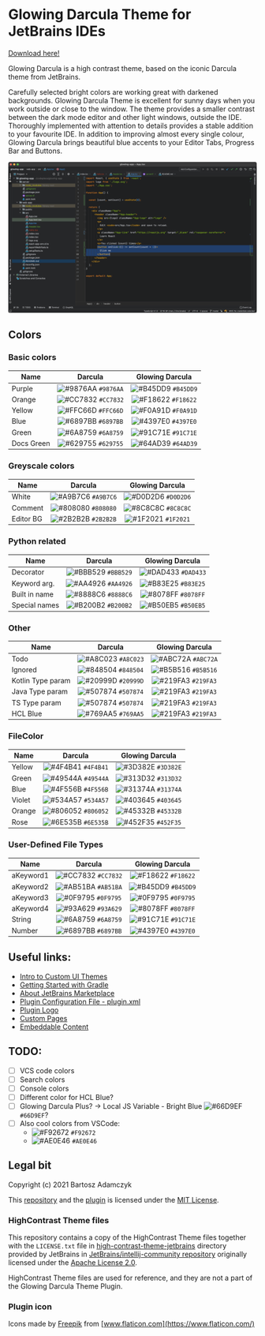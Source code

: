 # Glowing Darcula Theme for JetBrains IDEs

[Download here!](https://plugins.jetbrains.com/plugin/15905-glowing-darcula)

Glowing Darcula is a high contrast theme, based on the iconic Darcula theme from JetBrains.

Carefully selected bright colors are working great with darkened backgrounds. Glowing Darcula Theme is excellent for
sunny days when you work outside or close to the window. The theme provides a smaller contrast between the dark mode
editor and other light windows, outside the IDE. Thoroughly implemented with attention to details provides a stable
addition to your favourite IDE. In addition to improving almost every single colour, Glowing Darcula brings beautiful
blue accents to your Editor Tabs, Progress Bar and Buttons.

![Screenshot of the editor](screenshots/1_tsx.png)

## Colors

### Basic colors

| Name          | Darcula   | Glowing Darcula |
|---------------|:---------:|:---------------:|
| Purple        | ![#9876AA](https://via.placeholder.com/15/9876AA/000000?text=+) `#9876AA` | ![#B45DD9](https://via.placeholder.com/15/B45DD9/000000?text=+) `#B45DD9` |
| Orange        | ![#CC7832](https://via.placeholder.com/15/CC7832/000000?text=+) `#CC7832` | ![#F18622](https://via.placeholder.com/15/F18622/000000?text=+) `#F18622` |
| Yellow        | ![#FFC66D](https://via.placeholder.com/15/FFC66D/000000?text=+) `#FFC66D` | ![#F0A91D](https://via.placeholder.com/15/F0A91D/000000?text=+) `#F0A91D` |
| Blue          | ![#6897BB](https://via.placeholder.com/15/6897BB/000000?text=+) `#6897BB` | ![#4397E0](https://via.placeholder.com/15/4397E0/000000?text=+) `#4397E0` |
| Green         | ![#6A8759](https://via.placeholder.com/15/6A8759/000000?text=+) `#6A8759` | ![#91C71E](https://via.placeholder.com/15/91C71E/000000?text=+) `#91C71E` |
| Docs Green    | ![#629755](https://via.placeholder.com/15/629755/000000?text=+) `#629755` | ![#64AD39](https://via.placeholder.com/15/64AD39/000000?text=+) `#64AD39` |

### Greyscale colors

| Name          | Darcula   | Glowing Darcula |
|---------------|:---------:|:---------------:|
| White         | ![#A9B7C6](https://via.placeholder.com/15/A9B7C6/000000?text=+) `#A9B7C6` | ![#D0D2D6](https://via.placeholder.com/15/D0D2D6/000000?text=+) `#D0D2D6` |
| Comment       | ![#808080](https://via.placeholder.com/15/808080/000000?text=+) `#808080` | ![#8C8C8C](https://via.placeholder.com/15/8C8C8C/000000?text=+) `#8C8C8C` |
| Editor BG     | ![#2B2B2B](https://via.placeholder.com/15/2B2B2B/000000?text=+) `#2B2B2B` | ![#1F2021](https://via.placeholder.com/15/1F2021/000000?text=+) `#1F2021` |

### Python related

| Name          | Darcula   | Glowing Darcula |
|---------------|:---------:|:---------------:|
| Decorator     | ![#BBB529](https://via.placeholder.com/15/BBB529/000000?text=+) `#BBB529` | ![#DAD433](https://via.placeholder.com/15/DAD433/000000?text=+) `#DAD433` |
| Keyword arg.  | ![#AA4926](https://via.placeholder.com/15/AA4926/000000?text=+) `#AA4926` | ![#B83E25](https://via.placeholder.com/15/B83E25/000000?text=+) `#B83E25` |
| Built in name | ![#8888C6](https://via.placeholder.com/15/8888C6/000000?text=+) `#8888C6` | ![#8078FF](https://via.placeholder.com/15/8078FF/000000?text=+) `#8078FF` |
| Special names | ![#B200B2](https://via.placeholder.com/15/B200B2/000000?text=+) `#B200B2` | ![#B50EB5](https://via.placeholder.com/15/B50EB5/000000?text=+) `#B50EB5` |

### Other

| Name              | Darcula   | Glowing Darcula |
|-------------------|:---------:|:---------------:|
| Todo              | ![#A8C023](https://via.placeholder.com/15/A8C023/000000?text=+) `#A8C023` | ![#ABC72A](https://via.placeholder.com/15/ABC72A/000000?text=+) `#ABC72A` |
| Ignored           | ![#848504](https://via.placeholder.com/15/848504/000000?text=+) `#848504` | ![#B5B516](https://via.placeholder.com/15/B5B516/000000?text=+) `#B5B516` |
| Kotlin Type param | ![#20999D](https://via.placeholder.com/15/20999D/000000?text=+) `#20999D` | ![#219FA3](https://via.placeholder.com/15/219FA3/000000?text=+) `#219FA3` |
| Java Type param   | ![#507874](https://via.placeholder.com/15/507874/000000?text=+) `#507874` | ![#219FA3](https://via.placeholder.com/15/219FA3/000000?text=+) `#219FA3` |
| TS Type param     | ![#507874](https://via.placeholder.com/15/507874/000000?text=+) `#507874` | ![#219FA3](https://via.placeholder.com/15/219FA3/000000?text=+) `#219FA3` |
| HCL Blue          | ![#769AA5](https://via.placeholder.com/15/769AA5/000000?text=+) `#769AA5` | ![#219FA3](https://via.placeholder.com/15/219FA3/000000?text=+) `#219FA3` |

### FileColor

| Name          | Darcula   | Glowing Darcula |
|---------------|:---------:|:---------------:|
| Yellow        | ![#4F4B41](https://via.placeholder.com/15/4F4B41/000000?text=+) `#4F4B41` | ![#3D382E](https://via.placeholder.com/15/3D382E/000000?text=+) `#3D382E` |
| Green         | ![#49544A](https://via.placeholder.com/15/49544A/000000?text=+) `#49544A` | ![#313D32](https://via.placeholder.com/15/313D32/000000?text=+) `#313D32` |
| Blue          | ![#4F556B](https://via.placeholder.com/15/4F556B/000000?text=+) `#4F556B` | ![#31374A](https://via.placeholder.com/15/31374A/000000?text=+) `#31374A` |
| Violet        | ![#534A57](https://via.placeholder.com/15/534A57/000000?text=+) `#534A57` | ![#403645](https://via.placeholder.com/15/403645/000000?text=+) `#403645` |
| Orange        | ![#806052](https://via.placeholder.com/15/806052/000000?text=+) `#806052` | ![#45332B](https://via.placeholder.com/15/45332B/000000?text=+) `#45332B` |
| Rose          | ![#6E535B](https://via.placeholder.com/15/6E535B/000000?text=+) `#6E535B` | ![#452F35](https://via.placeholder.com/15/452F35/000000?text=+) `#452F35` |

### User-Defined File Types

| Name          | Darcula   | Glowing Darcula |
|---------------|:---------:|:---------------:|
| aKeyword1     | ![#CC7832](https://via.placeholder.com/15/CC7832/000000?text=+) `#CC7832` | ![#F18622](https://via.placeholder.com/15/F18622/000000?text=+) `#F18622` |
| aKeyword2     | ![#AB51BA](https://via.placeholder.com/15/AB51BA/000000?text=+) `#AB51BA` | ![#B45DD9](https://via.placeholder.com/15/B45DD9/000000?text=+) `#B45DD9` |
| aKeyword3     | ![#0F9795](https://via.placeholder.com/15/0F9795/000000?text=+) `#0F9795` | ![#0F9795](https://via.placeholder.com/15/0F9795/000000?text=+) `#0F9795` |
| aKeyword4     | ![#93A629](https://via.placeholder.com/15/93A629/000000?text=+) `#93A629` | ![#8078FF](https://via.placeholder.com/15/8078FF/000000?text=+) `#8078FF` |
| String        | ![#6A8759](https://via.placeholder.com/15/6A8759/000000?text=+) `#6A8759` | ![#91C71E](https://via.placeholder.com/15/91C71E/000000?text=+) `#91C71E` |
| Number        | ![#6897BB](https://via.placeholder.com/15/6897BB/000000?text=+) `#6897BB` | ![#4397E0](https://via.placeholder.com/15/4397E0/000000?text=+) `#4397E0` |

## Useful links:

- [Intro to Custom UI Themes](https://plugins.jetbrains.com/docs/intellij/themes-intro.html)
- [Getting Started with Gradle](https://plugins.jetbrains.com/docs/intellij/gradle-prerequisites.html)
- [About JetBrains Marketplace](https://plugins.jetbrains.com/docs/marketplace/about-marketplace.html)
- [Plugin Configuration File - plugin.xml](https://plugins.jetbrains.com/docs/intellij/plugin-configuration-file.html)
- [Plugin Logo](https://plugins.jetbrains.com/docs/intellij/plugin-icon-file.html)
- [Custom Pages](https://plugins.jetbrains.com/docs/marketplace/custom-pages.html)
- [Embeddable Content](https://plugins.jetbrains.com/docs/marketplace/embeddable-content.html#including-iframe)

## TODO:

- [ ] VCS code colors
- [ ] Search colors
- [ ] Console colors
- [ ] Different color for HCL Blue?
- [ ] Glowing Darcula Plus? -> Local JS Variable - Bright Blue
  ![#66D9EF](https://via.placeholder.com/15/66D9EF/000000?text=+) `#66D9EF`?
- [ ] Also cool colors from VSCode:
    - ![#F92672](https://via.placeholder.com/15/F92672/000000?text=+) `#F92672`
    - ![#AE0E46](https://via.placeholder.com/15/AE0E46/000000?text=+) `#AE0E46`

## Legal bit

Copyright (c) 2021 Bartosz Adamczyk

This [repository](https://github.com/bartoszadamczyk/glowing-darcula) and the
[plugin](https://plugins.jetbrains.com/plugin/15905-glowing-darcula)
is licensed under the [MIT License](LICENSE).

### HighContrast Theme files

This repository contains a copy of the HighContrast Theme files together with the `LICENSE.txt` file in
[high-contrast-theme-jetbrains](high-contrast-theme-jetbrains) directory provided by JetBrains in
[JetBrains/intellij-community repository](https://github.com/JetBrains/intellij-community/tree/master/platform/platform-resources/src/themes)
originally licensed under the
[Apache License 2.0](https://github.com/JetBrains/intellij-community/blob/master/LICENSE.txt).

HighContrast Theme files are used for reference, and they are not a part of the Glowing Darcula Theme Plugin.

### Plugin icon

Icons made by [Freepik](https://www.freepik.com) from [www.flaticon.com](https://www.flaticon.com/)
